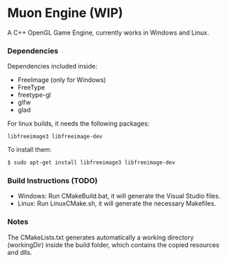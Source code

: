 # Muon Engine (WIP)
A C++ OpenGL Game Engine, currently works in Windows and Linux.
### Dependencies
Dependencies included inside:
 - FreeImage (only for Windows)
 - FreeType
 - freetype-gl
 - glfw
 - glad

For linux builds, it needs the following packages:
```
libfreeimage3 libfreeimage-dev
```
To install them:
```sh
$ sudo apt-get install libfreeimage3 libfreeimage-dev
```
### Build Instructions (TODO)
 - Windows: Run CMakeBuild.bat, it will generate the Visual Studio files.
 - Linux: Run LinuxCMake.sh, it will generate the necessary Makefiles. 

### Notes
The CMakeLists.txt generates automatically a working directory (workingDir) inside the build folder, which contains the copied resources and dlls.

